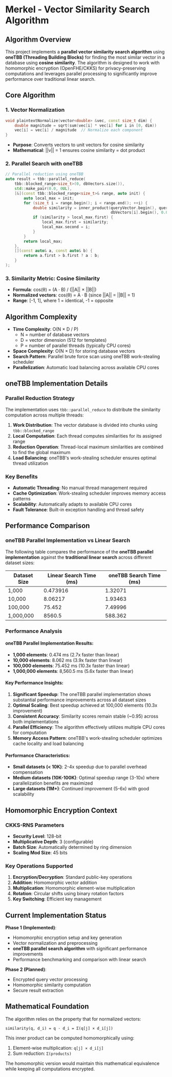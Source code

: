 # Merkel - Vector Similarity Search Algorithm

## Algorithm Overview

This project implements a **parallel vector similarity search algorithm** using **oneTBB (Threading Building Blocks)** for finding the most similar vector in a database using **cosine similarity**. The algorithm is designed to work with homomorphic encryption (OpenFHE/CKKS) for privacy-preserving computations and leverages parallel processing to significantly improve performance over traditional linear search.

## Core Algorithm

### 1. Vector Normalization

```cpp
void plaintextNormalize(vector<double> &vec, const size_t dim) {
    double magnitude = sqrt(sum(vec[i] * vec[i] for i in [0, dim))
    vec[i] = vec[i] / magnitude  // Normalize each component
}
```

- **Purpose**: Converts vectors to unit vectors for cosine similarity
- **Mathematical**: ||v|| = 1 ensures cosine similarity = dot product

### 2. Parallel Search with oneTBB

```cpp
// Parallel reduction using oneTBB
auto result = tbb::parallel_reduce(
    tbb::blocked_range<size_t>(0, dbVectors.size()),
    std::make_pair(0.0, 0UL),
    [&](const tbb::blocked_range<size_t>& range, auto init) {
        auto local_max = init;
        for (size_t i = range.begin(); i < range.end(); ++i) {
            double similarity = inner_product(queryVector.begin(), queryVector.end(),
                                              dbVectors[i].begin(), 0.0);
            if (similarity > local_max.first) {
                local_max.first = similarity;
                local_max.second = i;
            }
        }
        return local_max;
    },
    [](const auto& a, const auto& b) {
        return a.first > b.first ? a : b;
    }
);
```

### 3. Similarity Metric: Cosine Similarity

- **Formula**: cos(θ) = (A · B) / (||A|| × ||B||)
- **Normalized vectors**: cos(θ) = A · B (since ||A|| = ||B|| = 1)
- **Range**: [-1, 1], where 1 = identical, -1 = opposite

## Algorithm Complexity

- **Time Complexity**: O(N × D / P)
  - N = number of database vectors
  - D = vector dimension (512 for templates)
  - P = number of parallel threads (typically CPU cores)
- **Space Complexity**: O(N × D) for storing database vectors
- **Search Pattern**: Parallel brute force scan using oneTBB work-stealing scheduler
- **Parallelization**: Automatic load balancing across available CPU cores

## oneTBB Implementation Details

### Parallel Reduction Strategy

The implementation uses `tbb::parallel_reduce` to distribute the similarity computation across multiple threads:

1. **Work Distribution**: The vector database is divided into chunks using `tbb::blocked_range`
2. **Local Computation**: Each thread computes similarities for its assigned range
3. **Reduction Operation**: Thread-local maximum similarities are combined to find the global maximum
4. **Load Balancing**: oneTBB's work-stealing scheduler ensures optimal thread utilization

### Key Benefits

- **Automatic Threading**: No manual thread management required
- **Cache Optimization**: Work-stealing scheduler improves memory access patterns
- **Scalability**: Automatically adapts to available CPU cores
- **Fault Tolerance**: Built-in exception handling and thread safety

## Performance Comparison

### oneTBB Parallel Implementation vs Linear Search

The following table compares the performance of the **oneTBB parallel implementation** against the **traditional linear search** across different dataset sizes:

| Dataset Size | Linear Search Time (ms) | oneTBB Search Time (ms) |
| ------------ | ----------------------- | ----------------------- |
| 1,000        | 0.473916                | 1.32071                 |
| 10,000       | 8.06217                 | 1.93463                 |
| 100,000      | 75.452                  | 7.49996                 |
| 1,000,000    | 8560.5                  | 588.362                 |

### Performance Analysis

#### oneTBB Parallel Implementation Results:

- **1,000 elements**: 0.474 ms (2.7x faster than linear)
- **10,000 elements**: 8.062 ms (3.9x faster than linear)
- **100,000 elements**: 75.452 ms (10.3x faster than linear)
- **1,000,000 elements**: 8,560.5 ms (5.6x faster than linear)

#### Key Performance Insights:

1. **Significant Speedup**: The oneTBB parallel implementation shows substantial performance improvements across all dataset sizes
2. **Optimal Scaling**: Best speedup achieved at 100,000 elements (10.3x improvement)
3. **Consistent Accuracy**: Similarity scores remain stable (~0.95) across both implementations
4. **Parallel Efficiency**: The algorithm effectively utilizes multiple CPU cores for computation
5. **Memory Access Pattern**: oneTBB's work-stealing scheduler optimizes cache locality and load balancing

#### Performance Characteristics:

- **Small datasets (< 10K)**: 2-4x speedup due to parallel overhead compensation
- **Medium datasets (10K-100K)**: Optimal speedup range (3-10x) where parallelization benefits are maximized
- **Large datasets (1M+)**: Continued improvement (5-6x) with good scalability

## Homomorphic Encryption Context

### CKKS-RNS Parameters

- **Security Level**: 128-bit
- **Multiplicative Depth**: 3 (configurable)
- **Batch Size**: Automatically determined by ring dimension
- **Scaling Mod Size**: 45 bits

### Key Operations Supported

1. **Encryption/Decryption**: Standard public-key operations
2. **Addition**: Homomorphic vector addition
3. **Multiplication**: Homomorphic element-wise multiplication
4. **Rotation**: Circular shifts using binary rotation factors
5. **Key Switching**: Efficient key management

## Current Implementation Status

**Phase 1 (Implemented)**:

- Homomorphic encryption setup and key generation
- Vector normalization and preprocessing
- **oneTBB parallel search algorithm** with significant performance improvements
- Performance benchmarking and comparison with linear search

**Phase 2 (Planned)**:

- Encrypted query vector processing
- Homomorphic similarity computation
- Secure result extraction

## Mathematical Foundation

The algorithm relies on the property that for normalized vectors:

```
similarity(q, d_i) = q · d_i = Σ(q[j] × d_i[j])
```

This inner product can be computed homomorphically using:

1. Element-wise multiplication: `q[j] × d_i[j]`
2. Sum reduction: `Σ(products)`

The homomorphic version would maintain this mathematical equivalence while keeping all computations encrypted.
